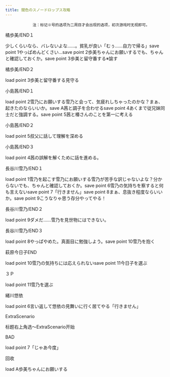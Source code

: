 ```yaml
---
title: 闇色のスノードロップス攻略
---
```


                注：标记※号的选项为二周目才会出现的选项，初次游戏时无视即可。

橘歩美/END１

少しくらいなら、バレないよな……。貧乳が良い「むぅ……自力で帰る」save point 1やっぱめんどくさい…save point 2歩美ちゃんにお願いするでも、ちゃんと確認しておくか。save point 3歩美と留守番する※諭す

橘歩美/END２

load point 3歩美と留守番する見守る

小島茜/END１

load point 2雪乃にお願いする雪乃と会って、気疲れしちゃったのかな？まぁ、起きたのならいいか。save A茜と調子を合わせるsave point 4あくまで従兄妹同士だと強調する。save point 5茜と椿さんのことを第一に考える

小島茜/END２

load point 5叔父に話して理解を深める

小島茜/END３

load point 4茜の誤解を解くために話を進める。

長谷川雪乃/END１

load point 1雪乃を起こす雪乃にお願いする雪乃が苦手な訳じゃないよな？分からないでも、ちゃんと確認しておくか。save point 6雪乃の気持ちを察すると何も言えないsave point 7「行きません」save point 8まぁ、息抜き程度ならいいか。save point 9こうなりゃ思う存分やってやる！

長谷川雪乃/END２

load point 9ダメだ……雪乃を見世物にはできない。

長谷川雪乃/END３

load point 8やっぱやめた。真面目に勉強しよう。save point 10雪乃を抱く

萩原今日子END

load point 10雪乃の気持ちには応えられないsave point 11今日子を選ぶ

３Ｐ

load point 11雪乃を選ぶ

緒川悠依

load point 6言い返して悠依の見舞いに行く居てやる「行きません」

ExtraScenario

标题右上角选～ExtraScenario开始

BAD

load point 7「じゃあ今度」

回收

load A歩美ちゃんにお願いする
              
